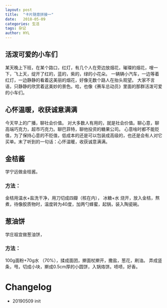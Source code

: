 ```yaml
---
layout: post
title:  "卡片随意拼接一"
date:   2018-05-09
categories: 生活
tags: 杂记
author: HYL
---
```




## 活泼可爱的小车们

某天晚上下班，在某个路口，红灯，有几个人在旁边放烟花，璀璨的烟花，嗖一下，飞上天，绽开了红的，蓝的，紫的，绿的小花朵。
一辆辆小汽车，一边等着红灯，一边静静的看着这美丽的烟花，好像无数个路人在抬头观望。
大家不言语，只静静的欣赏着这美妙的景色。哈，也像《赛车总动员》里面的那群活泼可爱的小车们。

## 心怀温暖，收获诚意满满

今天早上的广播，聊社会价值。
对大多数人有用的，就是社会价值。聊心意，聊高端巧克力，超市巧克力。聊巴菲特，聊他投资的糖果公司。
心意啥时都不能贬值，为了保持心意的不贬值，低成本的还是可以包装成高级的，也还是会有人对它买单。末了听到的一句话：心怀温暖，收获诚意满满。

## 金桔酱

学宁远做金桔酱。

### 方法：

金桔用温水+盐洗干净，用刀切成四瓣（核在内）， 冰糖+水 烧开，放入金桔，熬煮，待像胶质物时，温度转为40度，加两勺蜂蜜，起锅，装入陶瓷碗。

## 葱油饼

学庄祖宜做葱油饼，

### 方法：
100g面粉+70g水 （70%），揉成面团，擀面杖擀开，撒盐，葱花，刷油。
弄成竖条，甩，切成小块，擀成0.5cm厚的小圆饼，入锅烙饼。啧啧，好香。


# Changelog
- 20190509 init

